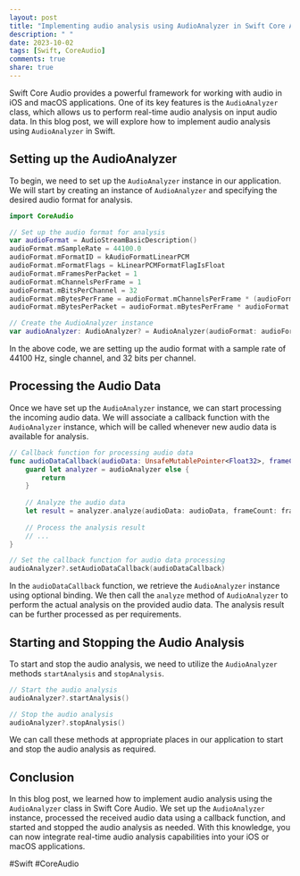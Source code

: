 ```yaml
---
layout: post
title: "Implementing audio analysis using AudioAnalyzer in Swift Core Audio"
description: " "
date: 2023-10-02
tags: [Swift, CoreAudio]
comments: true
share: true
---
```


Swift Core Audio provides a powerful framework for working with audio in iOS and macOS applications. One of its key features is the `AudioAnalyzer` class, which allows us to perform real-time audio analysis on input audio data. In this blog post, we will explore how to implement audio analysis using `AudioAnalyzer` in Swift.

## Setting up the AudioAnalyzer

To begin, we need to set up the `AudioAnalyzer` instance in our application. We will start by creating an instance of `AudioAnalyzer` and specifying the desired audio format for analysis.

```swift
import CoreAudio

// Set up the audio format for analysis
var audioFormat = AudioStreamBasicDescription()
audioFormat.mSampleRate = 44100.0
audioFormat.mFormatID = kAudioFormatLinearPCM
audioFormat.mFormatFlags = kLinearPCMFormatFlagIsFloat
audioFormat.mFramesPerPacket = 1
audioFormat.mChannelsPerFrame = 1
audioFormat.mBitsPerChannel = 32
audioFormat.mBytesPerFrame = audioFormat.mChannelsPerFrame * (audioFormat.mBitsPerChannel / 8)
audioFormat.mBytesPerPacket = audioFormat.mBytesPerFrame * audioFormat.mFramesPerPacket

// Create the AudioAnalyzer instance
var audioAnalyzer: AudioAnalyzer? = AudioAnalyzer(audioFormat: audioFormat)
```

In the above code, we are setting up the audio format with a sample rate of 44100 Hz, single channel, and 32 bits per channel.

## Processing the Audio Data

Once we have set up the `AudioAnalyzer` instance, we can start processing the incoming audio data. We will associate a callback function with the `AudioAnalyzer` instance, which will be called whenever new audio data is available for analysis.

```swift
// Callback function for processing audio data
func audioDataCallback(audioData: UnsafeMutablePointer<Float32>, frameCount: UInt32) {
    guard let analyzer = audioAnalyzer else {
        return
    }
    
    // Analyze the audio data
    let result = analyzer.analyze(audioData: audioData, frameCount: frameCount)
    
    // Process the analysis result
    // ...
}

// Set the callback function for audio data processing
audioAnalyzer?.setAudioDataCallback(audioDataCallback)
```

In the `audioDataCallback` function, we retrieve the `AudioAnalyzer` instance using optional binding. We then call the `analyze` method of `AudioAnalyzer` to perform the actual analysis on the provided audio data. The analysis result can be further processed as per requirements.

## Starting and Stopping the Audio Analysis

To start and stop the audio analysis, we need to utilize the `AudioAnalyzer` methods `startAnalysis` and `stopAnalysis`.

```swift
// Start the audio analysis
audioAnalyzer?.startAnalysis()

// Stop the audio analysis
audioAnalyzer?.stopAnalysis()
```

We can call these methods at appropriate places in our application to start and stop the audio analysis as required.

## Conclusion

In this blog post, we learned how to implement audio analysis using the `AudioAnalyzer` class in Swift Core Audio. We set up the `AudioAnalyzer` instance, processed the received audio data using a callback function, and started and stopped the audio analysis as needed. With this knowledge, you can now integrate real-time audio analysis capabilities into your iOS or macOS applications.

#Swift #CoreAudio
